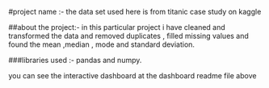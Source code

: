 #project name :-
the data set used here is from titanic case study on kaggle

##about the project:- 
in this particular project i have cleaned and transformed the data and removed duplicates , filled missing values and
found the mean ,median , mode and standard deviation.

###libraries used :-
pandas and numpy.


you can see the interactive dashboard at the dashboard readme file above
